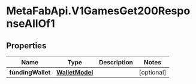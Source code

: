 # MetaFabApi.V1GamesGet200ResponseAllOf1

## Properties

Name | Type | Description | Notes
------------ | ------------- | ------------- | -------------
**fundingWallet** | [**WalletModel**](WalletModel.md) |  | [optional] 


